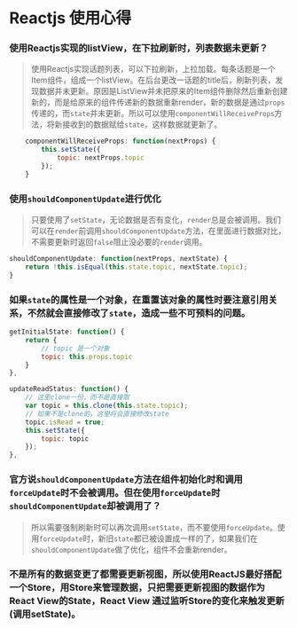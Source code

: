 # Reactjs 使用心得


### 使用Reactjs实现的listView，在下拉刷新时，列表数据未更新？
> 使用Reactjs实现话题列表，可以下拉刷新，上拉加载。每条话题是一个Item组件，组成一个listView。在后台更改一话题的title后，刷新列表，发现数据并未更新。原因是ListView并未把原来的Item组件删除然后重新创建新的，而是给原来的组件传递新的数据重新render，新的数据是通过`props`传递的，而`state`并未更新。所以可以使用`componentWillReceiveProps`方法，将新接收到的数据赋给`state`，这样数据就更新了。

```javascript
	componentWillReceiveProps: function(nextProps) {
		this.setState({
			topic: nextProps.topic
		});
	}
```



### 使用`shouldComponentUpdate`进行优化
> 只要使用了`setState`，无论数据是否有变化，`render`总是会被调用。我们可以在`render`前调用`shouldComponentUpdate`方法，在里面进行数据对比，不需要更新时返回`false`阻止没必要的`render`调用。

```javascript
shouldComponentUpdate: function(nextProps, nextState) {
	return !this.isEqual(this.state.topic, nextState.topic);
}
```

### 如果`state`的属性是一个对象，在重置该对象的属性时要注意引用关系，不然就会直接修改了`state`，造成一些不可预料的问题。

```javascript
getInitialState: function() {
	return {
		// topic 是一个对象
		topic: this.props.topic
	}
},

updateReadStatus: function() {
    // 这里clone一份，而不是直接取
	var topic = this.clone(this.state.topic);
	// 如果不是clone的，这里将会直接修改state
	topic.isRead = true;
	this.setState({
		topic: topic
	});
},

```


### 官方说`shouldComponentUpdate`方法在组件初始化时和调用`forceUpdate`时不会被调用。但在使用`forceUpdate`时`shouldComponentUpdate`却被调用了？

> 所以需要强制刷新时可以再次调用`setState`，而不要使用`forceUpdate`。使用`forceUpdate`时，新旧`state`都已被设置成一样的了，如果我们在`shouldComponentUpdate`做了优化，组件不会重新render。

### 不是所有的数据变更了都需要更新视图，所以使用ReactJS最好搭配一个Store，用Store来管理数据，只把需要更新视图的数据作为React View的State，React View 通过监听Store的变化来触发更新(调用setState)。
